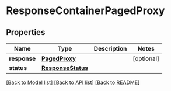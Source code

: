 # ResponseContainerPagedProxy

## Properties
Name | Type | Description | Notes
------------ | ------------- | ------------- | -------------
**response** | [**PagedProxy**](PagedProxy.md) |  | [optional] 
**status** | [**ResponseStatus**](ResponseStatus.md) |  | 

[[Back to Model list]](../README.md#documentation-for-models) [[Back to API list]](../README.md#documentation-for-api-endpoints) [[Back to README]](../README.md)


